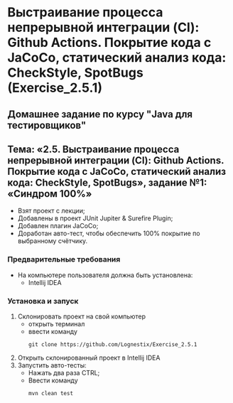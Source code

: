 # Выстраивание процесса непрерывной интеграции (CI): Github Actions. Покрытие кода с JaCoCo, статический анализ кода: CheckStyle, SpotBugs (Exercise_2.5.1)
## Домашнее задание по курсу "Java для тестировщиков"
## Тема: «2.5. Выстраивание процесса непрерывной интеграции (CI): Github Actions. Покрытие кода с JaCoCo, статический анализ кода: CheckStyle, SpotBugs», задание №1: «Синдром 100%»
- Взят проект с лекции;
- Добавлены в проект JUnit Jupiter & Surefire Plugin;
- Добавлен плагин JaCoCo;
- Доработан авто-тест, чтобы обеспечить 100% покрытие по выбранному счётчику.
### Предварительные требования
- На компьютере пользователя должна быть установлена:
	- Intellij IDEA
### Установка и запуск
1. Склонировать проект на свой компьютер
	- открыть терминал
	- ввести команду 
		```
		git clone https://github.com/Lognestix/Exercise_2.5.1
		```
1. Открыть склонированный проект в Intellij IDEA
1. Запустить авто-тесты:
	- Нажать два раза CTRL;
	- Ввести команду 
		```
		mvn clean test
		```